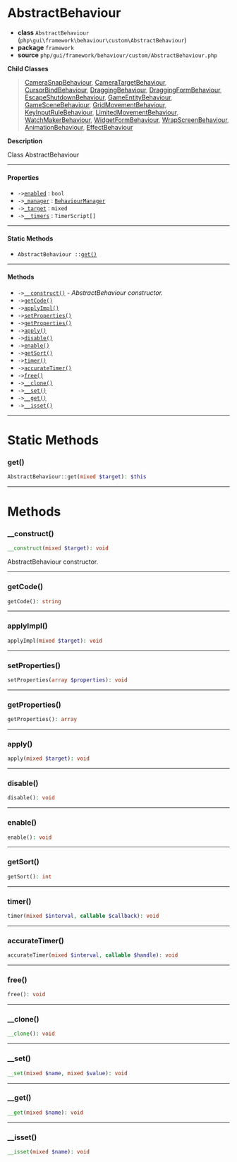 # AbstractBehaviour

- **class** `AbstractBehaviour` (`php\gui\framework\behaviour\custom\AbstractBehaviour`)
- **package** `framework`
- **source** `php/gui/framework/behaviour/custom/AbstractBehaviour.php`

**Child Classes**

> [CameraSnapBehaviour](https://github.com/jphp-compiler/develnext/blob/master/dn-app-framework/api-docs/classes/behaviour/custom/CameraSnapBehaviour.md), [CameraTargetBehaviour](https://github.com/jphp-compiler/develnext/blob/master/dn-app-framework/api-docs/classes/behaviour/custom/CameraTargetBehaviour.md), [CursorBindBehaviour](https://github.com/jphp-compiler/develnext/blob/master/dn-app-framework/api-docs/classes/behaviour/custom/CursorBindBehaviour.md), [DraggingBehaviour](https://github.com/jphp-compiler/develnext/blob/master/dn-app-framework/api-docs/classes/behaviour/custom/DraggingBehaviour.md), [DraggingFormBehaviour](https://github.com/jphp-compiler/develnext/blob/master/dn-app-framework/api-docs/classes/behaviour/custom/DraggingFormBehaviour.md), [EscapeShutdownBehaviour](https://github.com/jphp-compiler/develnext/blob/master/dn-app-framework/api-docs/classes/behaviour/custom/EscapeShutdownBehaviour.md), [GameEntityBehaviour](https://github.com/jphp-compiler/develnext/blob/master/dn-app-framework/api-docs/classes/behaviour/custom/GameEntityBehaviour.md), [GameSceneBehaviour](https://github.com/jphp-compiler/develnext/blob/master/dn-app-framework/api-docs/classes/behaviour/custom/GameSceneBehaviour.md), [GridMovementBehaviour](https://github.com/jphp-compiler/develnext/blob/master/dn-app-framework/api-docs/classes/behaviour/custom/GridMovementBehaviour.md), [KeyInputRuleBehaviour](https://github.com/jphp-compiler/develnext/blob/master/dn-app-framework/api-docs/classes/behaviour/custom/KeyInputRuleBehaviour.md), [LimitedMovementBehaviour](https://github.com/jphp-compiler/develnext/blob/master/dn-app-framework/api-docs/classes/behaviour/custom/LimitedMovementBehaviour.md), [WatchMakerBehaviour](https://github.com/jphp-compiler/develnext/blob/master/dn-app-framework/api-docs/classes/behaviour/custom/WatchMakerBehaviour.md), [WidgetFormBehaviour](https://github.com/jphp-compiler/develnext/blob/master/dn-app-framework/api-docs/classes/behaviour/custom/WidgetFormBehaviour.md), [WrapScreenBehaviour](https://github.com/jphp-compiler/develnext/blob/master/dn-app-framework/api-docs/classes/behaviour/custom/WrapScreenBehaviour.md), [AnimationBehaviour](https://github.com/jphp-compiler/develnext/blob/master/dn-app-framework/api-docs/classes/php/gui/framework/behaviour/custom/AnimationBehaviour.md), [EffectBehaviour](https://github.com/jphp-compiler/develnext/blob/master/dn-app-framework/api-docs/classes/php/gui/framework/behaviour/custom/EffectBehaviour.md)

**Description**

Class AbstractBehaviour

---

#### Properties

- `->`[`enabled`](#prop-enabled) : `bool`
- `->`[`_manager`](#prop-_manager) : [`BehaviourManager`](https://github.com/jphp-compiler/develnext/blob/master/dn-app-framework/api-docs/classes/php/gui/framework/behaviour/custom/BehaviourManager.md)
- `->`[`_target`](#prop-_target) : `mixed`
- `->`[`__timers`](#prop-__timers) : `TimerScript[]`

---

#### Static Methods

- `AbstractBehaviour ::`[`get()`](#method-get)

---

#### Methods

- `->`[`__construct()`](#method-__construct) - _AbstractBehaviour constructor._
- `->`[`getCode()`](#method-getcode)
- `->`[`applyImpl()`](#method-applyimpl)
- `->`[`setProperties()`](#method-setproperties)
- `->`[`getProperties()`](#method-getproperties)
- `->`[`apply()`](#method-apply)
- `->`[`disable()`](#method-disable)
- `->`[`enable()`](#method-enable)
- `->`[`getSort()`](#method-getsort)
- `->`[`timer()`](#method-timer)
- `->`[`accurateTimer()`](#method-accuratetimer)
- `->`[`free()`](#method-free)
- `->`[`__clone()`](#method-__clone)
- `->`[`__set()`](#method-__set)
- `->`[`__get()`](#method-__get)
- `->`[`__isset()`](#method-__isset)

---
# Static Methods

<a name="method-get"></a>

### get()
```php
AbstractBehaviour::get(mixed $target): $this
```

---
# Methods

<a name="method-__construct"></a>

### __construct()
```php
__construct(mixed $target): void
```
AbstractBehaviour constructor.

---

<a name="method-getcode"></a>

### getCode()
```php
getCode(): string
```

---

<a name="method-applyimpl"></a>

### applyImpl()
```php
applyImpl(mixed $target): void
```

---

<a name="method-setproperties"></a>

### setProperties()
```php
setProperties(array $properties): void
```

---

<a name="method-getproperties"></a>

### getProperties()
```php
getProperties(): array
```

---

<a name="method-apply"></a>

### apply()
```php
apply(mixed $target): void
```

---

<a name="method-disable"></a>

### disable()
```php
disable(): void
```

---

<a name="method-enable"></a>

### enable()
```php
enable(): void
```

---

<a name="method-getsort"></a>

### getSort()
```php
getSort(): int
```

---

<a name="method-timer"></a>

### timer()
```php
timer(mixed $interval, callable $callback): void
```

---

<a name="method-accuratetimer"></a>

### accurateTimer()
```php
accurateTimer(mixed $interval, callable $handle): void
```

---

<a name="method-free"></a>

### free()
```php
free(): void
```

---

<a name="method-__clone"></a>

### __clone()
```php
__clone(): void
```

---

<a name="method-__set"></a>

### __set()
```php
__set(mixed $name, mixed $value): void
```

---

<a name="method-__get"></a>

### __get()
```php
__get(mixed $name): void
```

---

<a name="method-__isset"></a>

### __isset()
```php
__isset(mixed $name): void
```